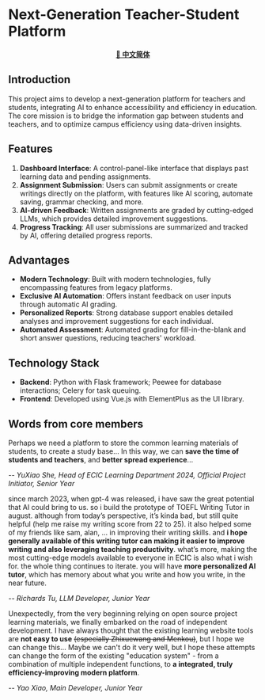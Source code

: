 # Next-Generation Teacher-Student Platform

<div align="center">
  
[**🔣 中文简体**](./README_zh.md)

</div>

## Introduction
This project aims to develop a next-generation platform for teachers and students, integrating AI to enhance accessibility and efficiency in education. The core mission is to bridge the information gap between students and teachers, and to optimize campus efficiency using data-driven insights.

## Features
1. **Dashboard Interface**: A control-panel-like interface that displays past learning data and pending assignments.
2. **Assignment Submission**: Users can submit assignments or create writings directly on the platform, with features like AI scoring, automate saving, grammar checking, and more.
3. **AI-driven Feedback**: Written assignments are graded by cutting-edged LLMs, which provides detailed improvement suggestions.
4. **Progress Tracking**: All user submissions are summarized and tracked by AI, offering detailed progress reports.

## Advantages
- **Modern Technology**: Built with modern technologies, fully encompassing features from legacy platforms.
- **Exclusive AI Automation**: Offers instant feedback on user inputs through automatic AI grading.
- **Personalized Reports**: Strong database support enables detailed analyses and improvement suggestions for each individual.
- **Automated Assessment**: Automated grading for fill-in-the-blank and short answer questions, reducing teachers' workload.

## Technology Stack
- **Backend**: Python with Flask framework; Peewee for database interactions; Celery for task queuing.
- **Frontend**: Developed using Vue.js with ElementPlus as the UI library.

## Words from core members

Perhaps we need a platform to store the common learning materials of students, to create a study base... In this way, we can **save the time of students and teachers**, and **better spread experience**...  

*-- YuXiao She, Head of ECIC Learning Department 2024, Official Project Initiator, Senior Year*

since march 2023, when gpt-4 was released, i have saw the great potential that AI could bring to us. so i build the prototype of TOEFL Writing Tutor in august. although from today’s perspective, it’s kinda bad, but still quite helpful (help me raise my writing score from 22 to 25). it also helped some of my friends like sam, alan, … in improving their writing skills. and **i hope generally available of this writing tutor can making it easier to improve writing and also leveraging teaching productivity**. what’s more, making the most cutting-edge models available to everyone in ECIC is also what i wish for.
the whole thing continues to iterate. you will have **more personalized AI tutor**, which has memory about what you write and how you write, in the near future.

*-- Richards Tu, LLM Developer, Junior Year*

Unexpectedly, from the very beginning relying on open source project learning materials, we finally embarked on the road of independent development. I have always thought that the existing learning website tools are **not easy to use** ~~(especially Zhixuewang and Menkou)~~, but I hope we can change this... Maybe we can't do it very well, but I hope these attempts can change the form of the existing "education system" - from a combination of multiple independent functions, to **a integrated, truly efficiency-improving modern platform**.  

*-- Yao Xiao, Main Developer, Junior Year*